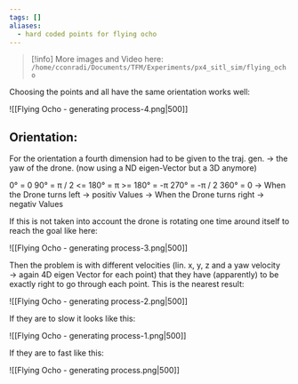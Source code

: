 ```yaml
---
tags: []
aliases:
  - hard coded points for flying ocho
---
```

>[!info] More images and Video here:
>`/home/cconradi/Documents/TFM/Experiments/px4_sitl_sim/flying_ocho`

Choosing the points and all have the same orientation works well:


![[Flying Ocho - generating process-4.png|500]]



## Orientation:
For the orientation a fourth dimension had to be given to the traj. gen. → the yaw of the drone.
(now using a ND eigen-Vector but a 3D anymore)

0° = 0
90° = π / 2
<= 180° = π
\>= 180° = -π
270° = -π / 2
360° = 0
→ When the Drone turns left → positiv Values 
→ When the Drone turns right → negativ Values 

If this is not taken into account the drone is rotating one time around itself to reach the goal like here:

![[Flying Ocho - generating process-3.png|500]]


Then the problem is with different velocities (lin. x, y, z and a yaw velocity → again 4D eigen Vector for each point) that they have (apparently) to be exactly right to go through each point. This is the nearest result:

![[Flying Ocho - generating process-2.png|500]]


If they are to slow it looks like this:

![[Flying Ocho - generating process-1.png|500]]


If they are to fast like this: 

![[Flying Ocho - generating process.png|500]]



